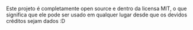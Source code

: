 Este projeto é completamente open source e dentro da licensa MIT, o que significa que ele pode ser usado em qualquer lugar desde que os devidos créditos sejam dados :D
